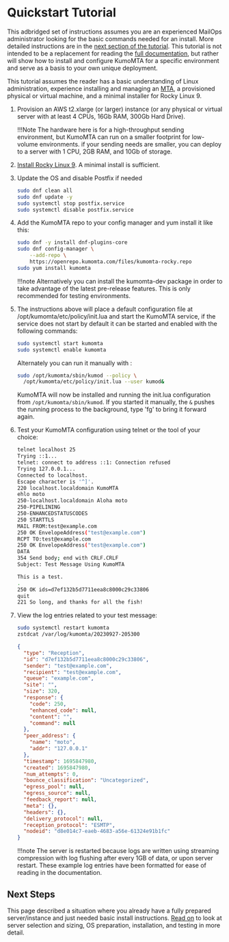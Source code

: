 # Quickstart Tutorial

This adbridged set of instructions assumes you are an experienced MailOps administrator looking for the basic commands needed for an install. More detailed instructions are in the [next section of the tutorial](./server_environment.md). This tutorial is not intended to be a replacement for reading the [full documentation](../index.md), but rather will show how to install and configure KumoMTA for a specific environment and serve as a basis to your own unique deployment.

This tutorial assumes the reader has a basic understanding of Linux administration, experience installing and managing an [MTA](https://en.wikipedia.org/wiki/Message_transfer_agent), a provisioned physical or virtual machine, and a minimal installer for Rocky Linux 9.

1. Provision an AWS t2.xlarge (or larger) instance (or any physical or virtual server with at least 4 CPUs, 16Gb RAM, 300Gb Hard Drive).

    !!!Note
        The hardware here is for a high-throughput sending environment, but KumoMTA can run on a smaller footprint for low-volume environments. if your sending needs are smaller, you can deploy to a server with 1 CPU, 2GB RAM, and 10Gb of storage.

1. [Install Rocky Linux 9](https://docs.rockylinux.org/guides/installation/). A minimal install is sufficient.

1. Update the OS and disable Postfix if needed

    ```bash
    sudo dnf clean all
    sudo dnf update -y
    sudo systemctl stop postfix.service
    sudo systemctl disable postfix.service
    ```

1. Add the KumoMTA repo to your config manager and yum install it like this:

    ```bash
    sudo dnf -y install dnf-plugins-core
    sudo dnf config-manager \
        --add-repo \
        https://openrepo.kumomta.com/files/kumomta-rocky.repo
    sudo yum install kumomta
    ```

    !!!note
        Alternatively you can install the kumomta-dev package in order to take advantage of the latest pre-release features. This is only recommended for testing environments.

1. The instructions above will place a default configuration file at /opt/kumomta/etc/policy/init.lua and start the KumoMTA service, if the service does not start by default it can be started and enabled with the following commands:

    ```bash
    sudo systemctl start kumomta
    sudo systemctl enable kumomta
    ```

    Alternately you can run it manually with :
    ```bash
    sudo /opt/kumomta/sbin/kumod --policy \
      /opt/kumomta/etc/policy/init.lua --user kumod&
    ```

    KumoMTA will now be installed and running the init.lua configuration from `/opt/kumomta/sbin/kumod`.  If you started it manually, the `&` pushes the running process to the background, type 'fg' to bring it forward again.

1. Test your KumoMTA configuration using telnet or the tool of your choice:

    ```bash
    telnet localhost 25
    Trying ::1...
    telnet: connect to address ::1: Connection refused
    Trying 127.0.0.1...
    Connected to localhost.
    Escape character is '^]'.
    220 localhost.localdomain KumoMTA
    ehlo moto
    250-localhost.localdomain Aloha moto
    250-PIPELINING
    250-ENHANCEDSTATUSCODES
    250 STARTTLS
    MAIL FROM:test@example.com
    250 OK EnvelopeAddress("test@example.com")
    RCPT TO:test@example.com
    250 OK EnvelopeAddress("test@example.com")
    DATA
    354 Send body; end with CRLF.CRLF
    Subject: Test Message Using KumoMTA

    This is a test.
    .
    250 OK ids=d7ef132b5d7711eea8c8000c29c33806
    quit
    221 So long, and thanks for all the fish!
    ```

1. View the log entries related to your test message:

    ```bash
    sudo systemctl restart kumomta
    zstdcat /var/log/kumomta/20230927-205300
    ```

    ```json
    {
      "type": "Reception",
      "id": "d7ef132b5d7711eea8c8000c29c33806",
      "sender": "test@example.com",
      "recipient": "test@example.com",
      "queue": "example.com",
      "site": "",
      "size": 320,
      "response": {
        "code": 250,
        "enhanced_code": null,
        "content": "",
        "command": null
      },
      "peer_address": {
        "name": "moto",
        "addr": "127.0.0.1"
      },
      "timestamp": 1695847980,
      "created": 1695847980,
      "num_attempts": 0,
      "bounce_classification": "Uncategorized",
      "egress_pool": null,
      "egress_source": null,
      "feedback_report": null,
      "meta": {},
      "headers": {},
      "delivery_protocol": null,
      "reception_protocol": "ESMTP",
      "nodeid": "d8e014c7-eaeb-4683-a56e-61324e91b1fc"
    }
    ```

    !!!note
        The server is restarted because logs are written using streaming compression with log flushing after every 1GB of data, or upon server restart. These example log entries have been formatted for ease of reading in the documentation.

## Next Steps
This page described a situation where you already have a fully prepared server/instance and just needed basic install instructions. [Read on](./server_environment.md) to look at server selection and sizing, OS preparation, installation, and testing in more detail.
